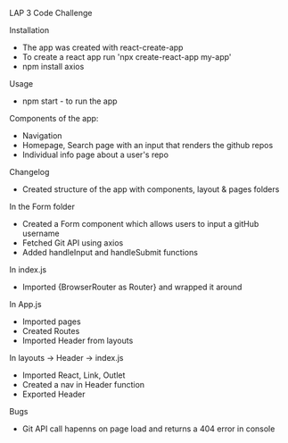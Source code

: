 LAP 3 Code Challenge


Installation
- The app was created with react-create-app
- To create a react app run 'npx create-react-app my-app'
- npm install axios

Usage
- npm start - to run the app

Components of the app:
- Navigation
- Homepage, Search page with an input that renders the github repos
- Individual info page about a user's repo 

Changelog 
- Created structure of the app with components, layout & pages folders

In the Form folder
- Created a Form component which allows users to input a gitHub username 
- Fetched Git API using axios
- Added handleInput and handleSubmit functions 


In index.js 
 - Imported {BrowserRouter as Router} and wrapped it around <App />

 In App.js 
 - Imported pages
 - Created Routes
 - Imported Header from layouts

In layouts -> Header -> index.js
 - Imported React, Link, Outlet 
 - Created a nav in Header function 
 - Exported Header

Bugs
- Git API call hapenns on page load and returns a 404 error in console


 
